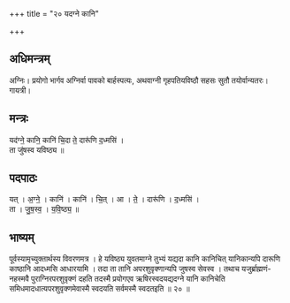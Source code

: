 +++
title = "२० यदग्ने कानि"

+++
## अधिमन्त्रम्
अग्निः। प्रयोगो भार्गव अग्निर्वा पावको बार्हस्पत्यः, अथवाग्नी गृहपतियविष्ठौ सहसः सुतौ तयोर्वान्यतरः। गायत्री।

## मन्त्रः
यद॑ग्ने॒ कानि॒ कानि॑ चि॒दा ते॒ दारू॑णि द॒ध्मसि॑ ।  
ता जु॑षस्व यविष्ठ्य ॥

## पदपाठः
यत् । अ॒ग्ने॒ । कानि॑ । कानि॑ । चि॒त् । आ । ते॒ । दारू॑णि । द॒ध्मसि॑ ।  
ता । जु॒ष॒स्व॒ । य॒वि॒ष्ठ्य॒ ॥

## भाष्यम्
पूर्वस्यामृच्युक्तार्थस्य विवरणमत्र । हे यविष्ठ्य युवतमाग्ने तुभ्यं यद्यदा कानि कानिचित् यानिकान्यपि दारूणि काष्ठानि आदध्मसि आधारयामि । तदा ता तानि अपरशुवृक्णान्यपि जुषस्व सेवस्व । तथाच यजुर्ब्राह्मणं-नहस्मवै पुराग्निरपरशुवृक्णं दहति तदस्मै प्रयोगएव ऋषिरस्वदयद्यदग्ने यानि कानिचेति समिधमादधात्यपरशुवृक्णमेवास्मै स्वदयति सर्वमस्मै स्वदतइति ॥ २० ॥